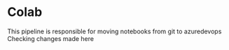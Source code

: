 # Colab
This pipeline is responsible for moving notebooks from git to azuredevops
Checking changes made here

